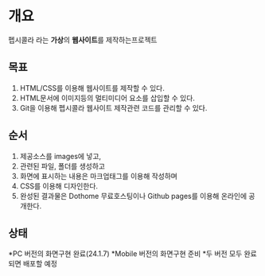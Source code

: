 # 개요
펩시콜라 라는 **가상**의 **웹사이트**를 제작하는프로젝트

## 목표
1. HTML/CSS를 이용해 웹사이트를 제작할 수 있다.
2. HTML문서에 이미지등의 멀티미디어 요소를 삽입할 수 있다.
3. Git을 이용해 펩시콜라 웹사이트 제작관련 코드를 관리할 수 있다.

## 순서
1. 제공소스를 images에 넣고,
2. 관련된 파일, 폴더를 생성하고
3. 화면에 표시하는 내용은 마크업태그를 이용해 작성하며
4. CSS를 이용해 디자인한다.
5. 완성된 결과물은 Dothome 무료호스팅이나 Github pages를 이용해 온라인에 공개한다.

## 상태
*PC 버전의 화면구현 완료(24.1.7)
*Mobile 버전의 화면구현 준비
*두 버전 모두 완료되면 배포할 예정
